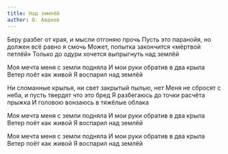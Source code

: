 ```yaml
---
title: Над землёй
author: О. Авдеев
---
```


Беру разбег от края, и мысли отгоняю прочь
Пусть это паранойя, но должен всё равно я смочь
Может, попытка закончится «мёртвой петлёй»
Только до одури хочется выпрыгнуть над землёй

Моя мечта меня с земли подняла
И мои руки обратив в два крыла
Ветер поёт как живой
Я воспарил над землёй

Ни сломанные крылья, ни свет закрытый пылью, нет
Меня не сбросят с неба, и пусть твердят что это бред
Я разбегаюсь до точки расчёта прыжка
И головою вонзаюсь в тяжёлые облака

Моя мечта меня с земли подняла
И мои руки обратив в два крыла
Ветер поёт как живой
Я воспарил над землёй

Моя мечта меня с земли подняла
И мои руки обратив в два крыла
Ветер поёт как живой
Я воспарил над землёй
